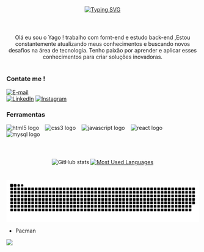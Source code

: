 <div align="center">
  <a href="https://git.io/typing-svg">
    <img src="https://readme-typing-svg.demolab.com?font=Fira+Code&weight=500&size=22&pause=1000&color=3CB371&center=true&vCenter=true&random=false&width=524&lines=+Hello+World!+" alt="Typing SVG">
  </a>
</div>

<img align="center" alt="" src="./src/header-gif.gif">

#

<p align="center"> Olá eu sou o Yago ! trabalho com fornt-end e estudo back-end ,Estou constantemente atualizando meus conhecimentos e buscando novos desafios na área de tecnologia. Tenho paixão por aprender e aplicar esses conhecimentos para criar soluções inovadoras.
  
#


<h3 align="left">Contate me !</h3>

[![E-mail](https://img.shields.io/badge/-Email-000?style=for-the-badge&logo=microsoft-outlook&logoColor=#FFFFFF&color:FFF)](mailto:yago.nunes.lima@hotmail.com)     
[![LinkedIn](https://img.shields.io/badge/-LinkedIn-000?style=for-the-badge&logo=linkedin&logoColor=&color:FFF)](https://www.linkedin.com/in//)
[![Instagram](https://img.shields.io/badge/-Instagram-000?style=for-the-badge&logo=instagram&logoColor=#FFFFFF&color:FFF)](https://www.instagram.com//)



<h3 align="left">Ferramentas</h3>

<div align="left">
  <img src="https://cdn.jsdelivr.net/gh/devicons/devicon/icons/html5/html5-original.svg" height="25" alt="html5 logo"  />
  <img width="8" />
  <img src="https://cdn.jsdelivr.net/gh/devicons/devicon/icons/css3/css3-original.svg" height="25" alt="css3 logo"  />
  <img width="8" />
  <img src="https://cdn.jsdelivr.net/gh/devicons/devicon/icons/javascript/javascript-plain.svg" height="25" alt="javascript logo"  />
  <img width="8" />
  <img src="https://cdn.jsdelivr.net/gh/devicons/devicon/icons/react/react-original.svg" height="25" alt="react logo"  />
  <img width="8" />
  <img src="https://cdn.jsdelivr.net/gh/devicons/devicon/icons/mysql/mysql-original.svg" height="25" alt="mysql logo"  />
  <img width="8" />

#

<div style="text-align: center;" align="center">
  <br>
  <img src="https://github-readme-stats-git-masterrstaa-rickstaa.vercel.app/api?username=yagoweb&hide_title=true&show_icons=true&include_all_commits=false&count_private=true&line_height=25&hide=issues&bg_color=000&title_color=3CB371&text_color=FFF&border_radius=3&border_color=3CB371&icon_color=3CB371&theme=jolly" alt="GitHub stats">

  <a href="https://github.com/yagoweb/github-readme-stats">
    <img src="https://github-readme-stats-git-masterrstaa-rickstaa.vercel.app/api/top-langs/?username=yagoweb&line_height=10&card_width=290&layout=compact&hide_title=false&count_private=true&langs_count=4&show_icons=true&title_color=FFFFFF&hide=html,css&bg_color=000&text_color=3CB371&border_radius=3&border_color=3CB371&count_private=true" alt="Most Used Languages">
  </a>
</div>


#

<picture align="center">
  <source media="(prefers-color-scheme: dark)" srcset="https://raw.githubusercontent.com/mari4souza/mari4souza/output/github-contribution-grid-snake-dark.svg">
  <source media="(prefers-color-scheme: light)" srcset="https://raw.githubusercontent.com/mari4souza/mari4souza/output/github-contribution-grid-snake-dark.svg">
  <img align="center" alt="github contribution grid snake animation" src="https://raw.githubusercontent.com/mari4souza/mari4souza/output/github-contribution-grid-snake.svg">
</picture>

- Pacman
<img src="https://user-images.githubusercontent.com/74038190/212284158-e840e285-664b-44d7-b79b-e264b5e54825.gif" width="400">
<br><br>
